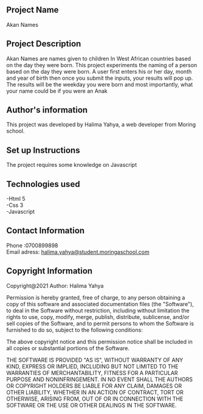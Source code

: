 ## Project Name
Akan Names
## Project Description
Akan Names are names given to children In West African countries based on the day they were born. This project experiments the naming of a person based on the day they were born. A user first enters his or her day, month and year of birth then once you submit the inputs, your results will pop up. The results will be the weekday you were born and most importantly, what your name could be if you were an Anak
## Author's information
This project was developed by Halima Yahya, 
a web developer from Moring school.
## Set up Instructions
The project requires some knowledge on Javascript 
## Technologies used
-Html 5<br>
-Css 3<br>
-Javascript
## Contact Information
Phone :0700899898 <br>Email adress: halima.yahya@student.moringaschool.com
## Copyright Information
Copyright@2021 Author: Halima Yahya

Permission is hereby granted, free of charge, to any person obtaining a copy of this software and associated documentation files (the "Software"), to deal in the Software without restriction, including without limitation the rights to use, copy, modify, merge, publish, distribute, sublicense, and/or sell copies of the Software, and to permit persons to whom the Software is furnished to do so, subject to the following conditions:

The above copyright notice and this permission notice shall be included in all copies or substantial portions of the Software.

THE SOFTWARE IS PROVIDED "AS IS", WITHOUT WARRANTY OF ANY KIND, EXPRESS OR IMPLIED, INCLUDING BUT NOT LIMITED TO THE WARRANTIES OF MERCHANTABILITY, FITNESS FOR A PARTICULAR PURPOSE AND NONINFRINGEMENT. IN NO EVENT SHALL THE AUTHORS OR COPYRIGHT HOLDERS BE LIABLE FOR ANY CLAIM, DAMAGES OR OTHER LIABILITY, WHETHER IN AN ACTION OF CONTRACT, TORT OR OTHERWISE, ARISING FROM, OUT OF OR IN CONNECTION WITH THE SOFTWARE OR THE USE OR OTHER DEALINGS IN THE SOFTWARE.